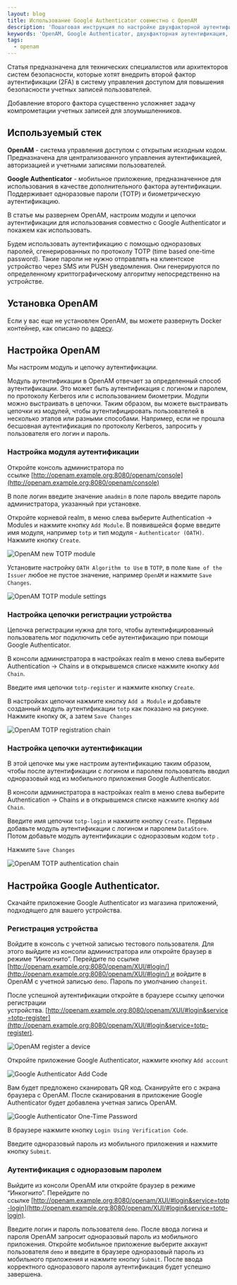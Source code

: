 ```yaml
---
layout: blog
title: Использование Google Authenticator совместно с OpenAM
description: 'Пошаговая инструкция по настройке двухфакторной аутентификации (2FA) в OpenAM с использованием Google Authenticator и TOTP для повышения безопасности.'
keywords: 'OpenAM, Google Authenticator, двухфакторная аутентификация, 2FA, TOTP, одноразовые пароли, настройка OpenAM, интеграция OpenAM, безопасность учетных записей, модуль аутентификации, цепочка аутентификации, Google Authenticator, OpenAM TOTP, аутентификация по QR-коду, настройка 2FA, Open Identity Platform, push-уведомления, защита доступа, мультифакторная аутентификация, Docker OpenAM'
tags: 
  - openam
---
```


Статья предназначена для технических специалистов или архитекторов систем безопасности, которые хотят внедрить второй фактор аутентификации (2FA) в систему управления доступом для повышения безопасности учетных записей пользователей.

Добавление второго фактора существенно усложняет задачу компрометации учетных записей для злоумышленников.

## Используемый стек

**OpenAM** - система управления доступом с открытым исходным кодом. Предназначена для централизованного управления аутентификацией, авторизацией и учетными записями пользователей. 

**Google Authenticator** - мобильное приложение, предназначенное для использования в качестве дополнительного фактора аутентификации. Поддерживает  одноразовые пароли (TOTP) и биометрическую аутентификацию.

В статье мы развернем OpenAM, настроим модули и цепочки аутентификации для использования совместно с Google Authenticator и покажем как использовать.

Будем использовать аутентификацию с помощью одноразовых паролей, сгенерированных по протоколу TOTP (time based one-time password). Такие пароли не нужно отправлять на клиентское устройство через SMS или PUSH уведомления. Они генерируются по определенному криптографическому алгоритму непосредственно на устройстве.

## Установка OpenAM

Если у вас еще не установлен OpenAM, вы можете развернуть Docker контейнер, как описано по [адресу](https://github.com/OpenIdentityPlatform/OpenAM/wiki/TIP%3A-Quick-OpenAM-Docker-Configuration-From-a-Command-Line).

## Настройка OpenAM

Мы настроим модуль и цепочку аутентификации.

Модуль аутентификации в OpenAM отвечает за определенный способ аутентификации. Это может быть аутентификация с логином и паролем, по протоколу Kerberos или с использованием биометрии.
Модули можно выстраивать в цепочки. Таким образом, вы можете выстраивать цепочки из модулей, чтобы аутентифицировать пользователей в несколько этапов или разными способами. Например, если не прошла бесшовная аутентификация по протоколу Kerberos, запросить у пользователя его логин и пароль.

### Настройка модуля аутентификации

Откройте консоль администратора по ссылке [http://openam.example.org:8080/openam/console](http://openam.example.org:8080/openam/console)

В поле логин введите значение `amadmin` в поле пароль введите пароль администратора, указанный при установке.

Откройте корневой realm, в меню слева выберите Authentication → Modules и нажмите кнопку `Add Module`. В появившейся форме введите имя модуля, например `totp` и тип модуля - `Authenticator (OATH)`. Нажмите кнопку `Create`.

![OpenAM new TOTP module](https://raw.githubusercontent.com/wiki/OpenIdentityPlatform/OpenAM/images/ms-authenticator/0-openam-new-totp-module.png)

Установите настройку `OATH Algorithm to Use` в `TOTP`, в поле `Name of the Issuer` любое не пустое значение, например `OpenAM` и нажмите `Save Changes`.

![OpenAM TOTP module settings](https://raw.githubusercontent.com/wiki/OpenIdentityPlatform/OpenAM/images/ms-authenticator/1-openam-totp-module-settings.png)

### Настройка цепочки регистрации устройства

Цепочка регистрации нужна для того, чтобы аутентифицированный пользователь мог подключить себе аутентификацию при помощи Google Authenticator.

В консоли администратора в настройках realm в меню слева выберите Authentication → Chains и в открывшемся списке нажмите кнопку `Add Chain`.

Введите имя цепочки `totp-register` и нажмите кнопку `Create`.

В настройках цепочки нажмите кнопку `Add a Module` и добавьте созданный модуль аутентификации `totp` как показано на рисунке. Нажмите кнопку `OK`, а затем `Save Changes`

![OpenAM TOTP registration chain](https://raw.githubusercontent.com/wiki/OpenIdentityPlatform/OpenAM/images/ms-authenticator/2-openam-totp-registration-chain.png)

### Настройка цепочки аутентификации

В этой цепочке мы уже настроим аутентификацию таким образом, чтобы после аутентификации с логином и паролем пользователь вводил одноразовый код из мобильного приложения Google Authenticator.

В консоли администратора в настройках realm в меню слева выберите Authentication → Chains и в открывшемся списке нажмите кнопку `Add Chain`.

Введите имя цепочки `totp-login` и нажмите кнопку `Create`. Первым добавьте модуль аутентификации с логином и паролем `DataStore`. Потом добавьте модуль аутентификации с одноразовым кодом `totp` .

Нажмите `Save Changes`

![OpenAM TOTP authentication chain](https://raw.githubusercontent.com/wiki/OpenIdentityPlatform/OpenAM/images/ms-authenticator/3-openam-totp-authentication-chain.png)

## Настройка Google Authenticator.

Скачайте приложение Google Authenticator из магазина приложений, подходящего для вашего устройства.

### Регистрация устройства

Войдите в консоль с учетной записью тестового пользователя. Для этого выйдите из консоли администратора или откройте браузер в режиме “Инкогнито”. Перейдите по ссылке [http://openam.example.org:8080/openam/XUI/#login/](http://openam.example.org:8080/openam/XUI/#login/) и войдите в OpenAM с учетной записью `demo`. Пароль по умолчанию `changeit`. 

После успешной аутентификации откройте в браузере ссылку цепочки регистрации устройства. [http://openam.example.org:8080/openam/XUI/#login&service=totp-register](http://openam.example.org:8080/openam/XUI/#login&service=totp-register).

![OpenAM register a device](https://raw.githubusercontent.com/wiki/OpenIdentityPlatform/OpenAM/images/ms-authenticator/4-openam-register-device.png)

Откройте приложение Google Authenticator, нажмите кнопку `Add account`

![Google Authenticator Add Code](https://raw.githubusercontent.com/wiki/OpenIdentityPlatform/OpenAM/images/ms-authenticator/9-google-authenticator.png)

Вам будет предложено сканировать QR код. Сканируйте его с экрана браузера с OpenAM. После сканирования в приложение Google Authenticator будет добавлена учетная запись OpenAM. 

![Google Authenticator One-Time Password](https://raw.githubusercontent.com/wiki/OpenIdentityPlatform/OpenAM/images/ms-authenticator/10-google-authenticator-otp.png)

В браузере нажмите кнопку `Login Using Verification Code`. 

Введите одноразовый пароль из мобильного приложения и нажмите кнопку `Submit`.

### Аутентификация с одноразовым паролем

Выйдите из консоли OpenAM или откройте браузер в режиме “Инкогнито”. Перейдите по ссылке [http://openam.example.org:8080/openam/XUI/#login&service=totp-login](http://openam.example.org:8080/openam/XUI/#login&service=totp-login).

Введите логин и пароль пользователя `demo`. После ввода логина и пароля OpenAM запросит одноразовый пароль из мобильного приложения. Откройте мобильное приложение выберите аккаунт пользователя `demo` и введите в браузере одноразовый пароль из мобильного приложения и нажмите кнопку `Submit`. После ввода корректного одноразового пароля аутентификация будет успешно завершена.